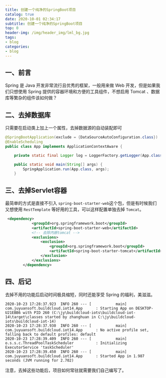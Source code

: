 ```yaml
---
title: 创建一个纯净的SpringBoot项目
catalog: true
date: 2020-10-01 02:34:17
subtitle: 创建一个纯净的SpringBoot项目
top: 0
header-img: /img/header_img/lml_bg.jpg
tags:
- blog
categories:
- blog
---
```


## 一、前言
Spring 是 Java 开发非常流行且优秀的框架，一般用来做 Web 开发，但是如果我们只想使用 Spring 提供的容器环境和方便的工具组件，不想启用 Tomcat 、数据库等繁杂的组件该如何做？
## 二、去掉数据库
只需要在启动类上加上一个属性，去掉数据源的自动装配即可
```java
@SpringBootApplication(exclude = {DataSourceAutoConfiguration.class})
@EnableScheduling
public class App implements ApplicationContextAware {

    private static final Logger log = LoggerFactory.getLogger(App.class);

    public static void main(String[] args) {
        SpringApplication.run(App.class, args);
    }
```
## 三、去掉Servlet容器
最简单的方式是直接不引入 `spring-boot-starter-web`这个包，但是有时候我们又想使用 `RestTemplate` 等好用的工具，可以这样配置单独去掉 `Tomcat`。
```xml
 <dependency>
            <groupId>org.springframework.boot</groupId>
            <artifactId>spring-boot-starter-web</artifactId>
            <!-- 去除内嵌tomcat -->
            <exclusions>
                <exclusion>
                    <groupId>org.springframework.boot</groupId>
                    <artifactId>spring-boot-starter-tomcat</artifactId>
                </exclusion>
            </exclusions>
        </dependency>
```
## 四、后记
去掉不用的功能后启动时间极具缩短，同时还能享受 Spring 的福利，美滋滋。
```
2020-10-23 17:28:37.923  INFO 260 --- [           main] com.juyuansoft.buildcloud.iot14.App      : Starting App on DESKTOP-U21EBB6 with PID 260 (C:\jy\buildcloud-iots\buildcloud-iot-14\target\classes started by zhanghuan in C:\jy\buildcloud-iots\buildcloud-iot-14)
2020-10-23 17:28:37.930  INFO 260 --- [           main] com.juyuansoft.buildcloud.iot14.App      : No active profile set, falling back to default profiles: default
2020-10-23 17:28:39.409  INFO 260 --- [           main] o.s.s.c.ThreadPoolTaskScheduler          : Initializing ExecutorService 'taskScheduler'
2020-10-23 17:28:39.450  INFO 260 --- [           main] com.juyuansoft.buildcloud.iot14.App      : Started App in 1.987 seconds (JVM running for 2.702)
```
注意，去掉这些功能后，项目如何常驻就需要我们自己编写了。
